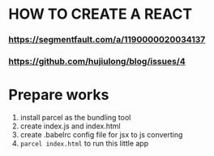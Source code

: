# HOW TO CREATE A REACT

### https://segmentfault.com/a/1190000020034137
### https://github.com/hujiulong/blog/issues/4


# Prepare works
1. install parcel as the bundling tool 
2. create index.js and index.html
3. create .babelrc config file for jsx to js converting
4. `parcel index.html` to run this little app

